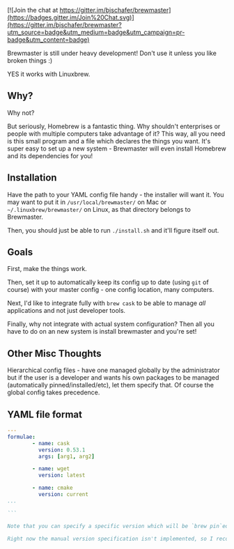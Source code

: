 [![Join the chat at https://gitter.im/bjschafer/brewmaster](https://badges.gitter.im/Join%20Chat.svg)](https://gitter.im/bjschafer/brewmaster?utm_source=badge&utm_medium=badge&utm_campaign=pr-badge&utm_content=badge)

Brewmaster is still under heavy development! Don't use it unless you like broken things :)

YES it works with Linuxbrew.

Why?
----

Why not?

But seriously, Homebrew is a fantastic thing. Why shouldn't enterprises or people with multiple computers take advantage of it?  This way, all you need is this small program and a file which declares the things you want.  It's super easy to set up a new system - Brewmaster will even install Homebrew and its dependencies for you!

Installation
------------
Have the path to your YAML config file handy - the installer will want it.  You may want to put it in `/usr/local/brewmaster/` on Mac or `~/.linuxbrew/brewmaster/` on Linux, as that directory belongs to Brewmaster.

Then, you should just be able to run `./install.sh` and it'll figure itself out.

Goals
-----
First, make the things work.

Then, set it up to automatically keep its config up to date (using `git` of course) with your master config - one config location, many computers.

Next, I'd like to integrate fully with `brew cask` to be able to manage _all_ applications and not just developer tools.

Finally, why not integrate with actual system configuration?  Then all you have to do on an new system is install brewmaster and you're set!

Other Misc Thoughts
-------------------
Hierarchical config files - have one managed globally by the administrator but if the user is a developer and wants his own packages to be managed (automatically pinned/installed/etc), let them specify that.  Of course the global config takes precedence.

YAML file format
----------------

````````yaml
---
formulae: 
        - name: cask
          version: 0.53.1
          args: [arg1, arg2]

        - name: wget
          version: latest

        - name: cmake
          version: current
...

```

Note that you can specify a specific version which will be `brew pin`ed, `latest` which always installs the latest version available, or `current`, which `brew pin`s whichever version is available currently.

Right now the manual version specification isn't implemented, so I recommend using `current`.

